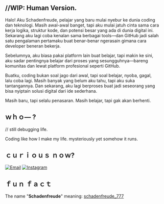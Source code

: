 ## //WIP: Human Version. 
Halo! Aku Schadenfreude, pelajar yang baru mulai nyebur ke dunia coding dan teknologi.
Masih awal-awal banget, tapi aku mulai jatuh cinta sama cara kerja logika, struktur kode, dan potensi besar yang ada di dunia digital ini. Sekarang aku lagi coba kenalan sama berbagai tools—dan GitHub jadi salah satu pengalaman pertamaku buat benar-benar ngerasain gimana cara developer beneran bekerja.

Sebelumnya, aku biasa pakai platform lain buat belajar, tapi makin ke sini, aku sadar pentingnya belajar dari proses yang sesungguhnya—bareng komunitas dan lewat platform profesional seperti GitHub.

Buatku, coding bukan soal jago dari awal, tapi soal belajar, nyoba, gagal, lalu coba lagi.
Masih banyak yang belum aku tahu, tapi aku suka tantangannya.
Dan sekarang, aku lagi berproses buat jadi seseorang yang bisa nyiptain solusi digital dari ide sederhana.

Masih baru, tapi selalu penasaran. Masih belajar, tapi gak akan berhenti.

## ｗｈｏ— ? 
// still debugging life. 

Coding like how I make my life. mysteriously yet somehow it runs. 

## ｃｕｒｉｏｕｓ ｎｏｗ? 
[![Email](https://img.shields.io/badge/Email-DarkRed?style=for-the-badge&logo=gmail&logoColor=white)](mailto:yangkiest213@gmail.com)
[![Instagram](https://img.shields.io/badge/@schadenfreude-Insta-purple?style=for-the-badge&logo=instagram&logoColor=white)](https://www.instagram.com/hikarisoraya2134?igsh=eGg2dmtoa3M5MnE0)

##  ｆｕｎ ｆａｃｔ
The name "**Schadenfreude**" meaning: [schadenfreude_777](https://github.com/yangkiest/schadenfreude_777) 
